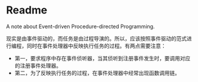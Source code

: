 # Readme
A note about Event-driven Procedure-directed Programming.

现实是由事件驱动的，而任务是由过程导演的。所以，应该按照事件驱动的范式进行编程，同时在事件处理器中反映执行任务的过程。有两点需要注意：
- 第一，要求程序中存在事件侦听器，当其侦听到注册事件发生时，要调用对应的注册事件处理器。
- 第二，为了反映执行任务的过程，在事件处理器中经常出现函数调用链。
